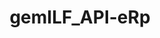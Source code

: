 ---
title: gemILF_API-eRp
linkTitle: gemILF_API-eRp
description: >
  E-Rezept API-Dokumentation (Extern: Github)
---